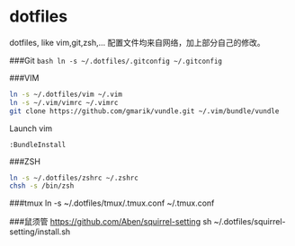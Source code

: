 dotfiles
========

dotfiles, like vim,git,zsh,...
配置文件均来自网络，加上部分自己的修改。


###Git
``bash
ln -s ~/.dotfiles/.gitconfig ~/.gitconfig
``

###VIM
``` bash
ln -s ~/.dotfiles/vim ~/.vim
ln -s ~/.vim/vimrc ~/.vimrc
git clone https://github.com/gmarik/vundle.git ~/.vim/bundle/vundle
```

Launch vim
``` vim
:BundleInstall
```


###ZSH
``` bash
ln -s ~/.dotfiles/zshrc ~/.zshrc 
chsh -s /bin/zsh 
```

###tmux
ln -s ~/.dotfiles/tmux/.tmux.conf ~/.tmux.conf 

###鼠须管 https://github.com/Aben/squirrel-setting
sh ~/.dotfiles/squirrel-setting/install.sh

